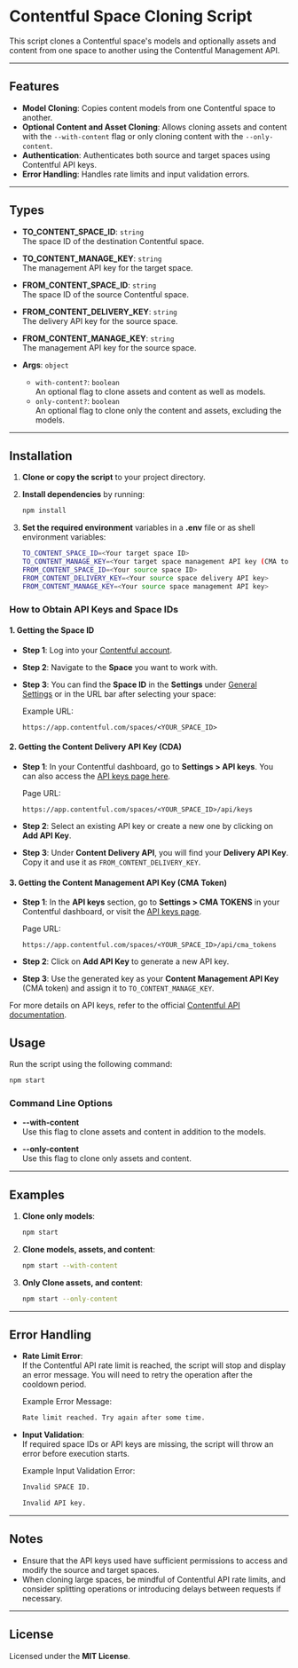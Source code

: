 # Contentful Space Cloning Script

This script clones a Contentful space's models and optionally assets and content from one space to another using the Contentful Management API.

---

## **Features**

- **Model Cloning**: Copies content models from one Contentful space to another.
- **Optional Content and Asset Cloning**: Allows cloning assets and content with the `--with-content` flag or only cloning content with the `--only-content`.
- **Authentication**: Authenticates both source and target spaces using Contentful API keys.
- **Error Handling**: Handles rate limits and input validation errors.

---

## **Types**

- **TO_CONTENT_SPACE_ID**: `string`  
  The space ID of the destination Contentful space.
- **TO_CONTENT_MANAGE_KEY**: `string`  
  The management API key for the target space.

- **FROM_CONTENT_SPACE_ID**: `string`  
  The space ID of the source Contentful space.

- **FROM_CONTENT_DELIVERY_KEY**: `string`  
  The delivery API key for the source space.

- **FROM_CONTENT_MANAGE_KEY**: `string`  
  The management API key for the source space.

- **Args**: `object`
  - `with-content?`: `boolean`  
    An optional flag to clone assets and content as well as models.
  - `only-content?`: `boolean`  
    An optional flag to clone only the content and assets, excluding the models.

---

## **Installation**

1. **Clone or copy the script** to your project directory.
2. **Install dependencies** by running:

   ```bash
   npm install
   ```

3. **Set the required environment** variables in a **.env** file or as shell environment variables:

   ```bash
   TO_CONTENT_SPACE_ID=<Your target space ID>
   TO_CONTENT_MANAGE_KEY=<Your target space management API key (CMA token)>
   FROM_CONTENT_SPACE_ID=<Your source space ID>
   FROM_CONTENT_DELIVERY_KEY=<Your source space delivery API key>
   FROM_CONTENT_MANAGE_KEY=<Your source space management API key>
   ```

### **How to Obtain API Keys and Space IDs**

#### **1. Getting the Space ID**

- **Step 1**: Log into your [Contentful account](https://app.contentful.com/).
- **Step 2**: Navigate to the **Space** you want to work with.
- **Step 3**: You can find the **Space ID** in the **Settings** under [General Settings](https://app.contentful.com/spaces) or in the URL bar after selecting your space:

  Example URL:

  ```
  https://app.contentful.com/spaces/<YOUR_SPACE_ID>
  ```

#### **2. Getting the Content Delivery API Key (CDA)**

- **Step 1**: In your Contentful dashboard, go to **Settings > API keys**.
  You can also access the [API keys page here](https://app.contentful.com/spaces/<YOUR_SPACE_ID>/api/keys).

  Page URL:

  ```
  https://app.contentful.com/spaces/<YOUR_SPACE_ID>/api/keys
  ```

- **Step 2**: Select an existing API key or create a new one by clicking on **Add API Key**.
- **Step 3**: Under **Content Delivery API**, you will find your **Delivery API Key**. Copy it and use it as `FROM_CONTENT_DELIVERY_KEY`.

#### **3. Getting the Content Management API Key (CMA Token)**

- **Step 1**: In the **API keys** section, go to **Settings > CMA TOKENS** in your Contentful dashboard, or visit the [API keys page](https://app.contentful.com/spaces/<YOUR_SPACE_ID>/api/cma_tokens).

  Page URL:

  ```
  https://app.contentful.com/spaces/<YOUR_SPACE_ID>/api/cma_tokens
  ```

- **Step 2**: Click on **Add API Key** to generate a new API key.
- **Step 3**: Use the generated key as your **Content Management API Key** (CMA token) and assign it to `TO_CONTENT_MANAGE_KEY`.

For more details on API keys, refer to the official [Contentful API documentation](https://www.contentful.com/developers/docs/references/content-management-api/).

## **Usage**

Run the script using the following command:

```bash
npm start
```

### **Command Line Options**

- **--with-content**  
  Use this flag to clone assets and content in addition to the models.

- **--only-content**  
  Use this flag to clone only assets and content.

---

## **Examples**

1. **Clone only models**:

   ```bash
   npm start
   ```

2. **Clone models, assets, and content**:

   ```bash
   npm start --with-content
   ```

3. **Only Clone assets, and content**:

   ```bash
   npm start --only-content
   ```

---

## **Error Handling**

- **Rate Limit Error**:  
  If the Contentful API rate limit is reached, the script will stop and display an error message. You will need to retry the operation after the cooldown period.

  Example Error Message:

  ```bash
  Rate limit reached. Try again after some time.
  ```

- **Input Validation**:  
  If required space IDs or API keys are missing, the script will throw an error before execution starts.

  Example Input Validation Error:

  ```bash
  Invalid SPACE ID.
  ```

  ```bash
  Invalid API key.
  ```

---

## **Notes**

- Ensure that the API keys used have sufficient permissions to access and modify the source and target spaces.
- When cloning large spaces, be mindful of Contentful API rate limits, and consider splitting operations or introducing delays between requests if necessary.

---

## **License**

Licensed under the **MIT License**.
